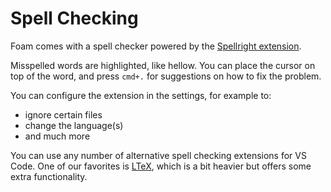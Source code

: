 # Spell Checking

Foam comes with a spell checker powered by the [Spellright extension](https://marketplace.visualstudio.com/items?itemName=ban.spellright).

Misspelled words are highlighted, like hellow.
You can place the cursor on top of the word, and press `cmd+.` for suggestions on how to fix the problem.

You can configure the extension in the settings, for example to:

- ignore certain files
- change the language(s)
- and much more

You can use any number of alternative spell checking extensions for VS Code. 
One of our favorites is [LTeX](https://marketplace.visualstudio.com/items?itemName=valentjn.vscode-ltex&ssr=false#overview), which is a bit heavier but offers some extra functionality.
